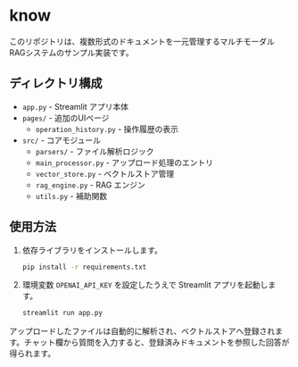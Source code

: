 # know

このリポジトリは、複数形式のドキュメントを一元管理するマルチモーダルRAGシステムのサンプル実装です。

## ディレクトリ構成
- `app.py` - Streamlit アプリ本体
- `pages/` - 追加のUIページ
  - `operation_history.py` - 操作履歴の表示
- `src/` - コアモジュール
  - `parsers/` - ファイル解析ロジック
  - `main_processor.py` - アップロード処理のエントリ
  - `vector_store.py` - ベクトルストア管理
  - `rag_engine.py` - RAG エンジン
  - `utils.py` - 補助関数

## 使用方法
1. 依存ライブラリをインストールします。
   ```bash
   pip install -r requirements.txt
   ```
2. 環境変数 `OPENAI_API_KEY` を設定したうえで Streamlit アプリを起動します。
   ```bash
   streamlit run app.py
   ```

アップロードしたファイルは自動的に解析され、ベクトルストアへ登録されます。チャット欄から質問を入力すると、登録済みドキュメントを参照した回答が得られます。
